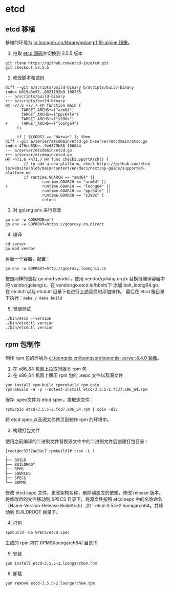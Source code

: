 # etcd

## etcd 移植
移植的环境为 [cr.loongnix.cn/library/golang:1.19-alpine 镜像](https://cr.loongnix.cn/repository/library/golang?tab=tags)。
1. 拉取 [etcd 源码](https://github.com/etcd-io/etcd)并切换到 3.5.5 版本
```    
git clone https://github.com/etcd-io/etcd.git
git checkout v3.5.5
```
2. 修改脚本和源码
```
diff --git a/scripts/build-binary b/scripts/build-binary
index b819a3e57..8021192b9 100755
--- a/scripts/build-binary
+++ b/scripts/build-binary
@@ -77,6 +77,7 @@ function main {
       TARGET_ARCHS+=("arm64")
       TARGET_ARCHS+=("ppc64le")
       TARGET_ARCHS+=("s390x")
+      TARGET_ARCHS+=("loong64")
     fi
 
     if [ ${GOOS} == "darwin" ]; then
diff --git a/server/etcdmain/etcd.go b/server/etcdmain/etcd.go
index 470eb83be..9ed379b50 100644
--- a/server/etcdmain/etcd.go
+++ b/server/etcdmain/etcd.go
@@ -471,6 +471,7 @@ func checkSupportArch() {
        // to add a new platform, check https://github.com/etcd-io/website/blob/main/content/en/docs/next/op-guide/supported-platform.md
        if runtime.GOARCH == "amd64" ||
                runtime.GOARCH == "arm64" ||
+               runtime.GOARCH == "loong64" ||
                runtime.GOARCH == "ppc64le" ||
                runtime.GOARCH == "s390x" {
                return
```
3. 对 golang env 进行修改
```
go env -w GOSUMDB=off
go env -w GOPROXY=https://goproxy.cn,direct
```
4. 编译
```
cd server
go mod vendor
```
另起一个容器，配置：
```
go env -w GOPROXY=http://goproxy.loongnix.cn
```
按照同样的流程 go mod vendor，使用 vendor/golang.org/x 替换待编译容器中的 vendor/golang/x，在 vendor/go.etcd.io/bbolt/下 添加 bolt_loong64.go，在 etcdctl 以及 etcdutl 目录下也进行上述替换和添加操作。
最后在 etcd 根目录下执行：```make / make build```

5. 冒烟测试
```
./bin/etcd --version
./bin/etcdctl version
./bin/etcdutl version
```

## rpm 包制作
制作 rpm 包的环境为 [cr.loongnix.cn/loongson/loongnix-server:8.4.0 镜像](https://cr.loongnix.cn/repository/loongson/loongnix-server?tab=tags)。
1. 在 x86_64 机器上拉取同版本 rpm 包
2. 在 x86_64 机器上解压 rpm 包的 .sepc 文件以及源文件
```
yum install rpm-build rpmrebuild rpm cpio
rpmrebuild -e -p --notest-install etcd-3.5.5-2.fc37.x86_64.rpm
```
保存 .spec文件为 etcd.spec，提取源文件：
```
rpm2cpio etcd-3.5.5-2.fc37.x86_64.rpm | cpio -div
```
将 etcd.spec 以及源文件拷贝到制作 rpm 的环境中。

3. 构建打包文件

使用之前编译的二进制文件替换源文件中的二进制文件后创建打包目录：
```
[root@ec3237ae9ac7 rpmbuild]# tree -L 1
.
├── BUILD
├── BUILDROOT
├── RPMS
├── SOURCES
├── SPECS
└── SRPMS
```
修改 etcd.sepc 文件，更改架构名称，删除动态库的依赖，修改 release 版本。将修改后的文件移动到 SPECS 目录下，将源文件按照 etcd.sepc 中的名称命名（Name-Version-Release.BuildArch）,如：etcd-3.5.5-2.loongarch64。并移动到 BUILDROOT 目录下。

4. 打包
```
rpmbuild -bb SPECS/etcd.spec
```
生成的 rpm 包在 RPMS/loongarch64/ 目录下

5. 安装
```
yum install etcd-3.5.5-2.loongarch64.rpm
```
6. 卸载
```
yum remove etcd-3.5.5-2.loongarch64.rpm
```
